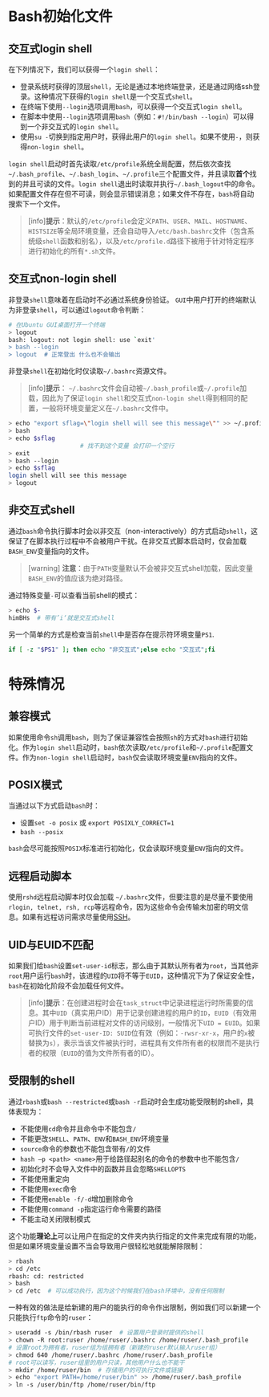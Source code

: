 # Bash初始化文件
## 交互式login shell
在下列情况下，我们可以获得一个`login shell`：

* 登录系统时获得的顶层`shell`，无论是通过本地终端登录，还是通过网络ssh登录。这种情况下获得的`login shell`是一个交互式`shell`。
* 在终端下使用`--login`选项调用`bash`，可以获得一个交互式`login shell`。
* 在脚本中使用`--login`选项调用`bash`（例如：`#!/bin/bash --login`）可以得到一个非交互式的`login shell`。
* 使用`su -`切换到指定用户时，获得此用户的`login shell`。如果不使用`-`，则获得`non-login shell`。

`login shell`启动时首先读取`/etc/profile`系统全局配置，然后依次查找`~/.bash_profile`、`~/.bash_login`、`~/.profile`三个配置文件，并且读取**首个**找到的并且可读的文件。`login shell`退出时读取并执行`~/.bash_logout`中的命令。 如果配置文件存在但不可读，则会显示错误消息；如果文件不存在，`bash`将自动搜索下一个文件。

>[info]**提示**：默认的`/etc/profile`会定义`PATH`、`USER`、`MAIL`、`HOSTNAME`、`HISTSIZE`等全局环境变量，还会自动导入`/etc/bash.bashrc`文件（包含系统级`shell`函数和别名），以及`/etc/profile.d`路径下被用于针对特定程序进行初始化的所有`*.sh`文件。

## 交互式non-login shell
非登录`shell`意味着在启动时不必通过系统身份验证。 `GUI`中用户打开的终端默认为非登录`shell`，可以通过`logout`命令判断：
```bash
# 在Ubuntu GUI桌面打开一个终端
> logout
bash: logout: not login shell: use `exit'
> bash --login
> logout  # 正常登出 什么也不会输出
```
非登录`shell`在初始化时仅读取`~/.bashrc`资源文件。
>[info]**提示**： `~/.bashrc`文件会自动被`~/.bash_profile`或`~/.profile`加载，因此为了保证`login shell`和交互式`non-login shell`得到相同的配置，一般将环境变量定义在`~/.bashrc`文件中。

```bash
> echo "export sflag=\"login shell will see this message\"" >> ~/.profile    
> bash  
> echo $sflag  
                    # 找不到这个变量 会打印一个空行
> exit  
> bash --login  
> echo $sflag  
login shell will see this message  
> logout
```

## 非交互式shell
通过`bash`命令执行脚本时会以非交互（non-interactively）的方式启动`shell`，这保证了在脚本执行过程中不会被用户干扰。在非交互式脚本启动时，仅会加载`BASH_ENV`变量指向的文件。
>[warning] **注意**：由于`PATH`变量默认不会被非交互式shell加载，因此变量`BASH_ENV`的值应该为绝对路径。

通过特殊变量`-`可以查看当前shell的模式：
```bash
> echo $-
himBHs  # 带有’i‘就是交互式shell
```
另一个简单的方式是检查当前`shell`中是否存在提示符环境变量`PS1`.
```bash
if [ -z "$PS1" ]; then echo "非交互式";else echo "交互式";fi
```

# 特殊情况
## 兼容模式
如果使用命令`sh`调用`bash`，则为了保证兼容性会按照`sh`的方式对`bash`进行初始化。作为`login shell`启动时，`bash`依次读取`/etc/profile`和`~/.profile`配置文件。作为`non-login shell`启动时，`bash`仅会读取环境变量`ENV`指向的文件。 

## POSIX模式
当通过以下方式启动`bash`时：
* 设置`set -o posix` 或 `export POSIXLY_CORRECT=1`
* `bash --posix`
 
`bash`会尽可能按照`POSIX`标准进行初始化，仅会读取环境变量`ENV`指向的文件。

## 远程启动脚本
使用`rshd`远程启动脚本时仅会加载 `~/.bashrc`文件，但要注意的是尽量不要使用`rlogin, telnet, rsh, rcp`等远程命令，因为这些命令会传输未加密的明文信息。如果有远程访问需求尽量使用[SSH](http://www.openssh.org/)。

## UID与EUID不匹配
如果我们给`bash`设置`set-user-id`标志，那么由于其默认所有者为`root`，当其他非`root`用户运行`bash`时，该进程的`UID`将不等于`EUID`，这种情况下为了保证安全性，`bash`在初始化阶段不会加载任何文件。
>[info]**提示**：在创建进程时会在`task_struct`中记录进程运行时所需要的信息。其中`UID`（真实用户ID）用于记录创建进程的用户的`ID`，`EUID`（有效用户ID）用于判断当前进程对文件的访问级别，一般情况下`UID = EUID`。如果可执行文件的`set-user-ID: SUID`位有效（例如：`-rwsr-xr-x`，用户的`x`被替换为`s`），表示当该文件被执行时，进程具有文件所有者的权限而不是执行者的权限（`EUID`的值为文件所有者的ID）。

## 受限制的shell
通过`rbash`或`bash --restricted`或`bash -r`启动时会生成功能受限制的shell，具体表现为：
* 不能使用`cd`命令并且命令中不能包含`/`
* 不能更改`SHELL`、`PATH`、`ENV`和`BASH_ENV`环境变量
* `source`命令的参数也不能包含带有`/`的文件
* `hash –p <path> <name>`用于给路径起别名的命令的参数中也不能包含`/`
* 初始化时不会导入文件中的函数并且会忽略`SHELLOPTS`
* 不能使用重定向
* 不能使用`exec`命令
* 不能使用`enable -f/-d`增加删除命令
* 不能使用`command -p`指定运行命令需要的路径
* 不能主动关闭限制模式

这个功能**理论上**可以让用户在指定的文件夹内执行指定的文件来完成有限的功能，但是如果环境变量设置不当会导致用户很轻松地就能解除限制：
```bash
> rbash
> cd /etc
rbash: cd: restricted
> bash
> cd /etc  # 可以成功执行，因为这个时候我们在bash环境中，没有任何限制
```

一种有效的做法是给新建的用户的能执行的命令作出限制，例如我们可以新建一个只能执行`ftp`命令的`ruser`：
```bash
> useradd -s /bin/rbash ruser  # 设置用户登录时提供的shell
> chown -R root:ruser /home/ruser/.bashrc /home/ruser/.bash_profile
# 设置root为拥有者，ruser组为组拥有者（新建的ruser默认输入ruser组）
> chmod 640 /home/ruser/.bashrc /home/ruser/.bash_profile
# root可以读写，ruser组里的用户只读，其他用户什么也不能干
> mkdir /home/ruser/bin  # 存储用户的可执行文件或链接
> echo "export PATH=/home/ruser/bin" >> /home/ruser/.bash_profile
> ln -s /user/bin/ftp /home/ruser/bin/ftp
```